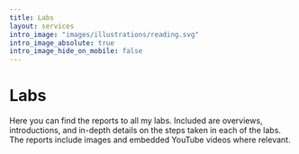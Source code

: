 ```yaml
---
title: Labs
layout: services
intro_image: "images/illustrations/reading.svg"
intro_image_absolute: true
intro_image_hide_on_mobile: false
---
```


# Labs

Here you can find the reports to all my labs. Included are overviews, introductions, and in-depth details on the steps taken in each of the labs. The reports include images and embedded YouTube videos where relevant.
